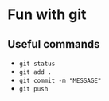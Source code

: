 # Fun with git

## Useful commands
 - `git status`
 - `git add .`
 - `git commit -m "MESSAGE"`
 - `git push`

